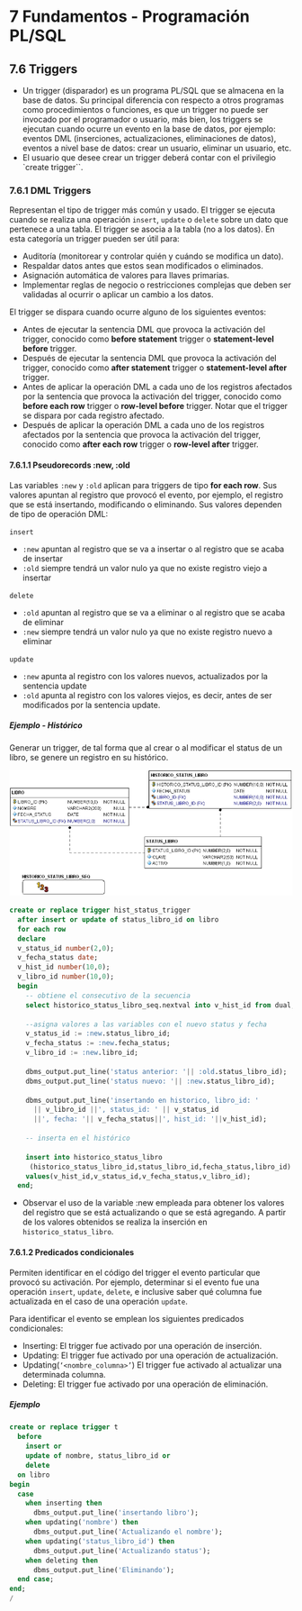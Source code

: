 # 7 Fundamentos - Programación PL/SQL

## 7.6 Triggers

* Un trigger (disparador) es un programa PL/SQL que se almacena en la base de datos.  Su
  principal diferencia con respecto a otros programas como procedimientos o funciones, es
  que un trigger no puede ser invocado por el programador o usuario, más bien, los
  triggers se ejecutan cuando ocurre un evento en la base de datos, por ejemplo:
  eventos DML (inserciones, actualizaciones, eliminaciones de datos), eventos a
  nivel base de datos: crear un usuario, eliminar un usuario, etc.
* El usuario que desee crear un trigger deberá contar con el privilegio `create trigger``.

### 7.6.1 DML Triggers

Representan el tipo de trigger más común y usado. El trigger se ejecuta cuando se realiza
una operación `insert`, `update` o `delete` sobre un dato que pertenece a una tabla.  El
trigger se asocia a la tabla (no a los datos). En esta categoría un trigger pueden ser
útil para:

* Auditoría (monitorear y controlar quién y cuándo se modifica un dato).
* Respaldar datos antes que estos sean modificados o eliminados.
* Asignación automática de valores para llaves primarias.
* Implementar reglas de negocio o restricciones complejas que deben ser validadas al
  ocurrir o aplicar un cambio a los datos.

El trigger se dispara cuando ocurre alguno de los siguientes eventos:

* Antes de ejecutar la sentencia DML que provoca la activación del trigger, conocido como
  **before statement** trigger o **statement-level before** trigger.
* Después de ejecutar la sentencia DML que provoca la activación del trigger, conocido
  como **after statement** trigger o **statement-level after** trigger.
* Antes de aplicar la operación DML a cada uno de los registros afectados por la sentencia
  que provoca la activación del trigger, conocido como **before each row** trigger o
  **row-level before** trigger. Notar que el trigger se dispara por cada registro
  afectado.
* Después de aplicar la operación DML a cada uno de los registros afectados por la
  sentencia que provoca la activación del trigger, conocido como **after each row**
  trigger o **row-level after** trigger.

#### 7.6.1.1 Pseudorecords :new, :old

Las variables `:new` y `:old`  aplican para triggers de tipo **for each row**. Sus valores
apuntan al registro que provocó el evento, por ejemplo, el registro que se está insertando,
modificando o eliminando. Sus valores dependen de tipo de operación DML:

`insert`

* `:new` apuntan al registro que se va a insertar o al registro que se acaba de insertar
* `:old`  siempre tendrá un valor nulo ya que no existe registro viejo a insertar

`delete`

* `:old` apuntan al registro que se va a eliminar o al registro que se acaba de eliminar
* `:new`  siempre tendrá un valor nulo ya que no existe registro nuevo a eliminar

`update`

* `:new` apunta al registro con los valores nuevos, actualizados por la sentencia update
* `:old` apunta al registro con los valores viejos, es decir, antes de ser modificados por
  la sentencia update.

##### Ejemplo - Histórico

Generar un trigger, de tal forma que al crear o al modificar el status de un libro, se
genere un registro en su histórico.

<p align="center"><img src="img/04.png"/></p>

```sql
create or replace trigger hist_status_trigger
  after insert or update of status_libro_id on libro
  for each row
  declare
  v_status_id number(2,0);
  v_fecha_status date;
  v_hist_id number(10,0);
  v_libro_id number(10,0);
  begin
    -- obtiene el consecutivo de la secuencia
    select historico_status_libro_seq.nextval into v_hist_id from dual;

    --asigna valores a las variables con el nuevo status y fecha
    v_status_id := :new.status_libro_id;
    v_fecha_status := :new.fecha_status;
    v_libro_id := :new.libro_id;

    dbms_output.put_line('status anterior: '|| :old.status_libro_id);
    dbms_output.put_line('status nuevo: '|| :new.status_libro_id);

    dbms_output.put_line('insertando en historico, libro_id: '
      || v_libro_id ||', status_id: ' || v_status_id
      ||', fecha: '|| v_fecha_status||', hist_id: '||v_hist_id);

    -- inserta en el histórico

    insert into historico_status_libro
     (historico_status_libro_id,status_libro_id,fecha_status,libro_id)
    values(v_hist_id,v_status_id,v_fecha_status,v_libro_id);
  end;
```

* Observar el uso de la variable :new empleada para obtener los valores del
  registro que se está actualizando o que se está agregando. A partir de los
  valores obtenidos se realiza la inserción en `historico_status_libro`.

#### 7.6.1.2 Predicados condicionales

Permiten identificar en el código del trigger el evento particular que provocó su
activación. Por ejemplo, determinar si el evento fue una operación `insert`, `update`,
`delete`, e inclusive saber qué columna fue actualizada en el caso de una operación
`update`.

Para identificar el evento se emplean los siguientes predicados condicionales:

* Inserting:  El trigger fue activado por una operación de inserción.
* Updating:  El trigger fue activado por una operación de actualización.
* Updating(`‘<nombre_columna>’`) El trigger fue activado al actualizar una determinada
  columna.
* Deleting: El trigger fue activado por una operación de eliminación.

##### Ejemplo

```sql
create or replace trigger t
  before
    insert or
    update of nombre, status_libro_id or
    delete
  on libro
begin
  case
    when inserting then
      dbms_output.put_line('insertando libro');
    when updating('nombre') then
      dbms_output.put_line('Actualizando el nombre');
    when updating('status_libro_id') then
      dbms_output.put_line('Actualizando status');
    when deleting then
      dbms_output.put_line('Eliminando');
  end case;
end;
/
```
